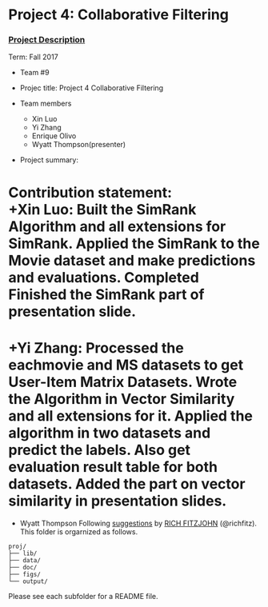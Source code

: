 # Project 4: Collaborative Filtering

### [Project Description](doc/project4_desc.md)

Term: Fall 2017

+ Team #9
+ Projec title: Project 4 Collaborative Filtering
+ Team members
	+ Xin Luo
	+ Yi Zhang
	+ Enrique Olivo
	+ Wyatt Thompson(presenter)
	
+ Project summary: 

	
**Contribution statement**:  
 +Xin Luo: Built the SimRank Algorithm and all extensions for SimRank. Applied the SimRank to the Movie dataset and make predictions and evaluations. Completed Finished the SimRank part of presentation slide.
=======
 +Yi Zhang: Processed the eachmovie and MS datasets to get User-Item Matrix Datasets. Wrote the Algorithm in Vector Similarity and all extensions for it. Applied the algorithm in two datasets and predict the labels. Also get evaluation result table for both datasets. Added the part on vector similarity in presentation slides.
=======
+ Wyatt Thompson
Following [suggestions](http://nicercode.github.io/blog/2013-04-05-projects/) by [RICH FITZJOHN](http://nicercode.github.io/about/#Team) (@richfitz). This folder is orgarnized as follows.
```
proj/
├── lib/
├── data/
├── doc/
├── figs/
└── output/
```

Please see each subfolder for a README file.
